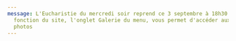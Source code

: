```yaml
---
message: L'Eucharistie du mercredi soir reprend ce 3 septembre à 18h30. Nouvelle
  fonction du site, l'onglet Galerie du menu, vous permet d'accéder aux albums
  photos
---
```

